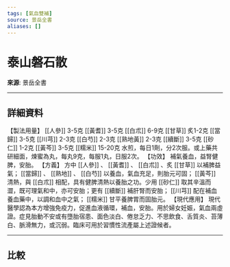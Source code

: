 ```yaml
---
tags: [氣血雙補]
source: 景岳全書
aliases: []
---
```


# 泰山磐石散

**來源**: 景岳全書  

---

## 詳細資料
【製法用量】 [[人參]] 3-5克 [[黃耆]] 3-5克 [[白朮]] 6-9克 [[甘草]] 炙1-2克 [[當歸]] 3-5克 [[川芎]] 2-3克 [[白芍]] 2-3克 [[熟地黃]] 2-3克 [[續斷]] 3-5克 [[砂仁]] 1-2克 [[黃芩]] 3-5克 [[糯米]] 15-20克
水煎，每日1劑，分2次服。或上藥共研細面，煉蜜為丸，每丸9克，每服1丸，日服2次。
【功效】
補氣養血，益腎健脾，安胎。
【方義】
方中 [[人參]] 、 [[黃耆]] 、 [[白朮]] 、炙 [[甘草]] 以補脾益氣； [[當歸]] 、 [[熟地]] 、 [[白芍]] 以養血，氣血充足，則胎元可固； [[黃芩]] 清熱，與 [[白朮]] 相配，具有健脾清熱以養胎之功。少用 [[砂仁]] 取其辛溫而澀，既可理氣和中，亦可安胎；更有 [[續斷]] 補肝腎而安胎； [[川芎]] 配在補血養血藥中，以調和血中之氣； [[糯米]] 甘平養脾胃而固胎元。
【現代應用】
現代醫學認為本方增強免疫力，促進血液循環，補血，安胎。用於婦女妊娠，氣血兩虛證。症見胎動不安或有墮胎宿患、面色淡白、倦怠乏力、不思飲食、舌質炎、苔薄白、脈滑無力，或沉弱。臨床可用於習慣性流產屬上述證候者。

---

## 比較
